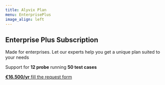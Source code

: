 ```yaml
---
title: Alyvix Plan
menu: EnterprisePlus
image_align: left
---
```


## **Enterprise Plus** Subscription
Made for enterprises. Let our experts help you get a unique plan suited to your needs

Support for **12 probe** running **50 test cases**

[**€16.500/yr** fill the request form](mailto:info@alyvix.com?classes=btn,btn-success,btn-lg&target=_blank)
